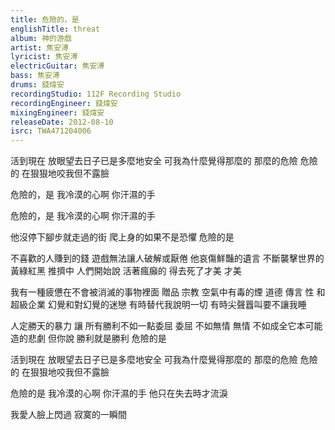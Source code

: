 ```yaml
---
title: 危險的，是
englishTitle: threat
album: 神的游戲
artist: 焦安溥
lyricist: 焦安溥
electricGuitar: 焦安溥
bass: 焦安溥
drums: 錢煒安
recordingStudio: 112F Recording Studio
recordingEngineer: 錢煒安
mixingEngineer: 錢煒安
releaseDate: 2012-08-10
isrc: TWA471204006
---
```

活到現在 放眼望去日子已是多麼地安全
可我為什麼覺得那麼的 那麼的危險
危險的 在狠狠地咬我但不露臉

危險的，是
我冷漠的心啊
你汗濕的手

危險的，是
我冷漠的心啊
你汗濕的手

他沒停下腳步就走過的街
爬上身的如果不是恐懼
危險的是

不喜歡的人賺到的錢
遊戲無法讓人破解或厭倦
他哀傷鮮豔的遺言 不斷襲擊世界的黃綠紅黑
推擠中 人們開始說
活著瘋癲的 得去死了才美 才美

我有一種疲憊在不會被消滅的事物裡面
贈品 宗教 空氣中有毒的煙
道德 傳言 性 和超級企業
幻覺和對幻覺的迷戀
有時替代我說明一切
有時尖聲囂叫要不讓我睡

人定勝天的暴力 讓
所有勝利不如一點委屈 委屈
不如無情 無情
不如成全它本可能造的悲劇
但你說 勝利就是勝利
危險的是

活到現在 放眼望去日子已是多麼地安全
可我為什麼覺得那麼的 那麼的危險
危險的 在狠狠地咬我但不露臉

危險的是
我冷漠的心啊
你汗濕的手
他只在失去時才流淚

我愛人臉上閃過 寂寞的一瞬間